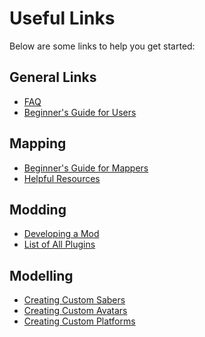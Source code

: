 <!-- TITLE: Beat Saber Modding Group -->
<!-- SUBTITLE: Welcome to the Beat Saber Modding Community Wiki! -->

# Useful Links
Below are some links to help you get started:
## General Links
* [FAQ]()
* [Beginner's Guide for Users]()

## Mapping
* [Beginner's Guide for Mappers]()
* [Helpful Resources]()

## Modding
* [Developing a Mod]()
* [List of All Plugins]()

## Modelling
* [Creating Custom Sabers]()
* [Creating Custom Avatars]()
* [Creating Custom Platforms]()